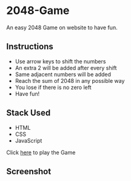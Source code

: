 # 2048-Game
An easy 2048 Game on website to have fun.

## Instructions
* Use arrow keys to shift the numbers
* An extra 2 will be added after every shift
* Same adjacent numbers will be added
* Reach the sum of 2048 in any possible way 
* You lose if there is no zero left
* Have fun!

## Stack Used
* HTML
* CSS
* JavaScript

Click [here](https://zodeporas06.github.io/2048-Game/) to play the Game 

## Screenshot

